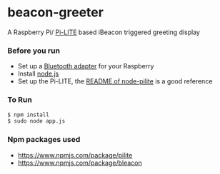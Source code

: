 # beacon-greeter
A Raspberry Pi/ [Pi-LITE](https://github.com/CisecoPlc/PiLite) based iBeacon triggered greeting display

### Before you run
- Set up a [Bluetooth adapter](https://www.raspberrypi.org/learning/robo-butler/bluetooth-setup/) for your Raspberry
- Install [node.js](http://node-arm.herokuapp.com/)
- Set up the Pi-LITE, the [README of node-pilite](https://github.com/woodyrew/node-pilite) is a good reference

### To Run
```bash
$ npm install
$ sudo node app.js
```

### Npm packages used
- https://www.npmjs.com/package/pilite
- https://www.npmjs.com/package/bleacon

